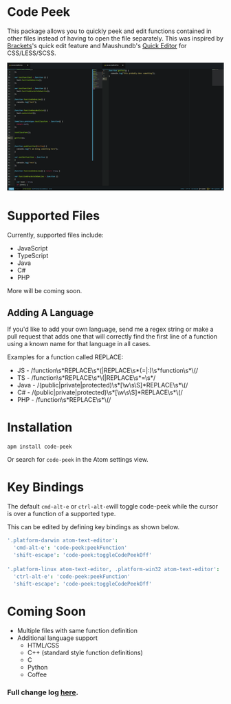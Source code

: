 # Code Peek

This package allows you to quickly peek and edit functions contained in other
files instead of having to open the file separately. This was inspired by
[Brackets](http://brackets.io/)'s quick edit feature and Maushundb's [Quick Editor](https://atom.io/packages/quick-editor) for CSS/LESS/SCSS.

![Code Peek Demo](https://github.com/DFreds/code-peek-atom/blob/master/code-peek.gif?raw=true)

# Supported Files
Currently, supported files include:
* JavaScript
* TypeScript
* Java
* C#
* PHP

More will be coming soon.

## Adding A Language
If you'd like to add your own language, send me a regex string or make a pull request that adds one that will correctly find the first line of a function using a known name for that language in all cases.

Examples for a function called REPLACE:
* JS - /function\s\*REPLACE\s\*\(|REPLACE\s\*(=|:)\s\*function\s\*\\(/
* TS - /function\s\*REPLACE\s\*\\(|REPLACE\s\*=\s\*/
* Java - /(public|private|protected)\s\*[\w\s\S]\*REPLACE\s\*\\(/
* C# - /(public|private|protected)\s\*[\w\s\S]\*REPLACE\s\*\\(/
* PHP - /function\s\*REPLACE\s\*\\(/

# Installation
```
apm install code-peek
```
Or search for <code>code-peek</code> in the Atom settings view.

# Key Bindings
The default <code>cmd-alt-e</code> or <code>ctrl-alt-e</code>will toggle code-peek while the cursor is over a function of a supported type.

This can be edited by defining key bindings as shown below.

```coffee
'.platform-darwin atom-text-editor':
  'cmd-alt-e': 'code-peek:peekFunction'
  'shift-escape': 'code-peek:toggleCodePeekOff'

'.platform-linux atom-text-editor, .platform-win32 atom-text-editor':
  'ctrl-alt-e': 'code-peek:peekFunction'
  'shift-escape': 'code-peek:toggleCodePeekOff'

```

# Coming Soon
* Multiple files with same function definition
* Additional language support
  * HTML/CSS
  * C++ (standard style function definitions)
  * C
  * Python
  * Coffee

### Full change log [here](./CHANGELOG.md).
